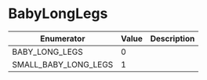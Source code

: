 # BabyLongLegs

| Enumerator              | Value | Description |
| ----------------------- | ----- | ----------- |
| BABY\_LONG\_LEGS        | 0     |             |
| SMALL\_BABY\_LONG\_LEGS | 1     |             |
